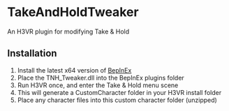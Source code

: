 # TakeAndHoldTweaker
An H3VR plugin for modifying Take &amp; Hold

## Installation
1. Install the latest x64 version of [BepInEx](https://github.com/BepInEx/BepInEx/releases)
2. Place the TNH_Tweaker.dll into the BepInEx plugins folder
3. Run H3VR once, and enter the Take &amp; Hold menu scene
  1. This will generate a CustomCharacter folder in your H3VR install folder
4. Place any character files into this custom character folder (unzipped)
